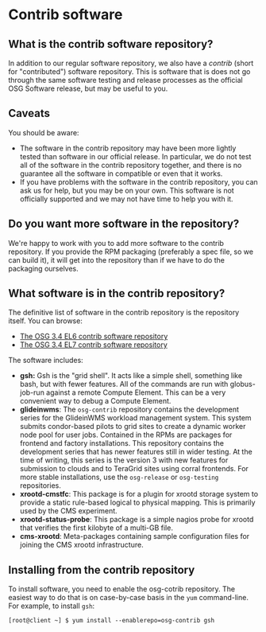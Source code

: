Contrib software
================

What is the contrib software repository?
----------------------------------------

In addition to our regular software repository, we also have a *contrib* (short for "contributed") software repository. This is software that is does not go through the same software testing and release processes as the official OSG Software release, but may be useful to you.

Caveats
-------

You should be aware:

-   The software in the contrib repository may have been more lightly tested than software in our official release. In particular, we do not test all of the software in the contrib repository together, and there is no guarantee all the software in compatible or even that it works.
-   If you have problems with the software in the contrib repository, you can ask us for help, but you may be on your own. This software is not officially supported and we may not have time to help you with it.

Do you want more software in the repository?
--------------------------------------------

We're happy to work with you to add more software to the contrib repository. If you provide the RPM packaging (preferably a spec file, so we can build it), it will get into the repository than if we have to do the packaging ourselves.

What software is in the contrib repository?
-------------------------------------------

The definitive list of software in the contrib repository is the repository itself. You can browse:

-   [The OSG 3.4 EL6 contrib software repository](http://repo.grid.iu.edu/osg/3.4/el6/contrib/x86_64/)
-   [The OSG 3.4 EL7 contrib software repository](http://repo.grid.iu.edu/osg/3.4/el7/contrib/x86_64/)

The software includes:

-   **gsh:** Gsh is the "grid shell". It acts like a simple shell, something like bash, but with fewer features. All of the commands are run with globus-job-run against a remote Compute Element. This can be a very convenient way to debug a Compute Element.
-   **glideinwms**: The `osg-contrib` repository contains the development series for the GlideinWMS workload management system. This system submits condor-based pilots to grid sites to create a dynamic worker node pool for user jobs. Contained in the RPMs are packages for frontend and factory installations. This repository contains the development series that has newer features still in wider testing. At the time of writing, this series is the version 3 with new features for submission to clouds and to TeraGrid sites using corral frontends. For more stable installations, use the `osg-release` or `osg-testing` repositories.
-   **xrootd-cmstfc**: This package is for a plugin for xrootd storage system to provide a static rule-based logical to physical mapping. This is primarily used by the CMS experiment.
-   **xrootd-status-probe**: This package is a simple nagios probe for xrootd that verifies the first kilobyte of a multi-GB file.
-   **cms-xrootd**: Meta-packages containing sample configuration files for joining the CMS xrootd infrastructure.

Installing from the contrib repository
--------------------------------------

To install software, you need to enable the osg-cotrib repository. The easiest way to do that is on case-by-case basis in the `yum` command-line. For example, to install `gsh`:

``` console
[root@client ~] $ yum install --enablerepo=osg-contrib gsh
```

